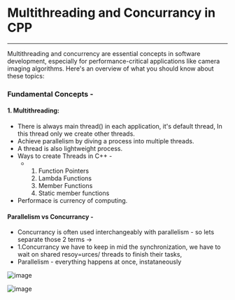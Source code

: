 # Multithreading and Concurrancy in CPP

---

Multithreading and concurrency are essential concepts in software development, especially for performance-critical applications like camera imaging algorithms. Here's an overview of what you should know about these topics:

### Fundamental Concepts -

#### 1. Multithreading:

- There is always main thread() in each application, it's default thread, In this thread only we create other threads.
- Achieve parallelism by diving a process into multiple threads.
- A thread is also lightweight process.
- Ways to create Threads in C++ -
   - 1. Function Pointers
     2. Lambda Functions
     3. Member Functions
     4. Static member functions
- Performace is currency of computing.


#### Parallelism vs Concurrancy -
- Concurrancy is often used interchangeably with parallelism - so lets separate those 2 terms ->
- 1.Concurrancy we have to keep in mid the synchronization, we have to wait on shared resoy=urces/ threads to finish their tasks,
- Parallelism - everything happens at once, instataneously 
  

![image](https://github.com/user-attachments/assets/c046ea13-f116-4272-b3a6-aaaa78f6886e)

![image](https://github.com/user-attachments/assets/e9ea70a1-02b1-4b95-9e57-c4a0cf34eb94)
























